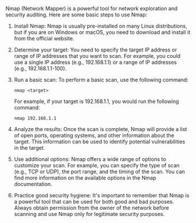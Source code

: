 

Nmap (Network Mapper) is a powerful tool for network exploration and security auditing. Here are some basic steps to use Nmap:

1. Install Nmap: Nmap is usually pre-installed on many Linux distributions, but if you are on Windows or macOS, you need to download and install it from the official website.

2. Determine your target: You need to specify the target IP address or range of IP addresses that you want to scan. For example, you could use a single IP address (e.g., 192.168.1.1) or a range of IP addresses (e.g., 192.168.1.1-100).

3. Run a basic scan: To perform a basic scan, use the following command:

   ```
   nmap <target>
   ```

   For example, if your target is 192.168.1.1, you would run the following command:

   ```
   nmap 192.168.1.1
   ```

4. Analyze the results: Once the scan is complete, Nmap will provide a list of open ports, operating systems, and other information about the target. This information can be used to identify potential vulnerabilities in the target.

5. Use additional options: Nmap offers a wide range of options to customize your scan. For example, you can specify the type of scan (e.g., TCP or UDP), the port range, and the timing of the scan. You can find more information on the available options in the Nmap documentation.

6. Practice good security hygiene: It's important to remember that Nmap is a powerful tool that can be used for both good and bad purposes. Always obtain permission from the owner of the network before scanning and use Nmap only for legitimate security purposes.
